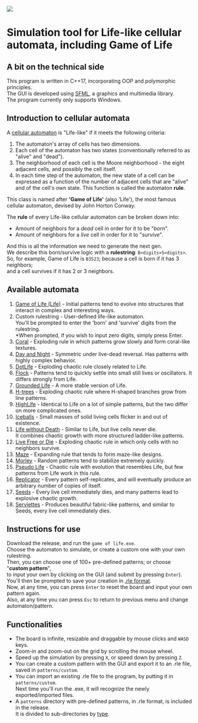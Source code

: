 ![](https://s5.gifyu.com/images/SRvtL.gif)

# Simulation tool for Life-like cellular automata, including Game of Life
## A bit on the technical side
This program is written in C++17, incorporating OOP and polymorphic principles.  
The GUI is developed using [SFML](https://www.sfml-dev.org), a graphics and multimedia library.  
The program currently only supports Windows.

## Introduction to cellular automata
A [cellular automaton](https://www.techtarget.com/searchenterprisedesktop/definition/cellular-automaton) is "Life-like" if it meets the following criteria:
1. The automaton's array of cells has two dimensions.
2. Each cell of the automaton has two states (conventionally referred to as "alive" and "dead").
3. The neighborhood of each cell is the Moore neighborhood - the eight adjacent cells, and possibly the cell itself.
4. In each time step of the automaton, the new state of a cell can be expressed as a function of the number of adjacent cells
   that are "alive" and of the cell's own state. This function is called the automaton **rule**.

This class is named after **'Game of Life'** (also 'Life'), the most famous cellular automaton, devised by John Horton Conway.

The **rule** of every Life-like cellular automaton can be broken down into:
- Amount of neighbors for a _dead_ cell in order for it to be "_born_".
- Amount of neighbors for a _live_ cell in order for it to "_survive_".

And this is all the information we need to generate the next gen.  
We describe this born/survive logic with a **rulestring**: `B<digits>S<digits>`.  
So, for example, Game of Life is `B3S23`; because a cell is born if it has 3 neighbors;  
and a cell survives if it has 2 or 3 neighbors.

## Available automata
1. [Game of Life (Life)](https://conwaylife.com/wiki/Conway%27s_Game_of_Life) - Initial patterns tend to evolve into structures that interact in complex and interesting ways.
2. Custom rulestring - User-defined life-like automaton.  
   You'll be prompted to enter the 'born' and 'survive' digits from the rulestring.  
   *When prompted, if you wish to input zero digits, simply press Enter.
3. [Coral](https://conwaylife.com/wiki/OCA:Coral) - Exploding rule in which patterns grow slowly and form coral-like textures.
4. [Day and Night](https://conwaylife.com/wiki/OCA:Day_%26_Night) - Symmetric under live-dead reversal. Has patterns with highly complex behavior.
5. [DotLife](https://conwaylife.com/wiki/OCA:DotLife) - Exploding chaotic rule closely related to Life.
6. [Flock](https://conwaylife.com/wiki/OCA:Flock) - Patterns tend to quickly settle into small still lives or oscillators. It differs strongly from Life.
7. [Grounded Life](https://conwaylife.com/wiki/OCA:Grounded_Life) - A more stable version of Life.
8. [H-trees](https://conwaylife.com/wiki/OCA:H-trees) - Exploding chaotic rule where H-shaped branches grow from line patterns.
9. [HighLife](https://conwaylife.com/wiki/OCA:HighLife) - Identical to Life on a lot of simple patterns, but the two differ on more complicated ones.
10. [Iceballs](https://conwaylife.com/wiki/OCA:Iceballs) - Small masses of solid living cells flicker in and out of existence.
11. [Life without Death](https://conwaylife.com/wiki/OCA:Life_without_death) - Similar to Life, but live cells never die.  
    It combines chaotic growth with more structured ladder-like patterns.
12. [Live Free or Die](https://conwaylife.com/wiki/OCA:Live_Free_or_Die) - Exploding chaotic rule in which only cells with no neighbors survive.
13. [Maze](https://conwaylife.com/wiki/OCA:Maze) - Expanding rule that tends to form maze-like designs.
14. [Morley](https://conwaylife.com/wiki/OCA:Move) - Random patterns tend to stabilize extremely quickly.
15. [Pseudo Life](https://conwaylife.com/wiki/OCA:Pseudo_Life) - Chaotic rule with evolution that resembles Life, but few patterns from Life work in this rule.
16. [Replicator](https://conwaylife.com/wiki/OCA:Replicator) - Every pattern self-replicates, and will eventually produce an arbitrary number of copies of itself.
17. [Seeds](https://conwaylife.com/wiki/OCA:Seeds) - Every live cell immediately dies, and many patterns lead to explosive chaotic growth.
18. [Serviettes](https://conwaylife.com/wiki/OCA:Serviettes) - Produces beautiful fabric-like patterns, and similar to Seeds, every live cell immediately dies.

## Instructions for use
Download the release, and run the `game of life.exe`.  
Choose the automaton to simulate, or create a custom one with your own rulestring.  
Then, you can choose one of 100+ pre-defined patterns; or choose "**custom pattern**",  
to input your own by clicking on the GUI (and submit by pressing `Enter`).  
You'll then be prompted to save your creation in [.rle format](https://conwaylife.com/wiki/Run_Length_Encoded).  
Now, at any time, you can press `Enter` to reset the board and input your own pattern again.  
Also, at any time you can press `Esc` to return to previous menu and change automaton/pattern.

## Functionalities
- The board is infinite, resizable and draggable by mouse clicks and `WASD` keys.
- Zoom-in and zoom-out on the grid by scrolling the mouse wheel.
- Speed up the simulation by pressing `X`, or speed down by pressing `Z`.
- You can create a custom pattern with the GUI and export it to an .rle file, saved in `patterns/custom`.
- You can import an existing .rle file to the program, by putting it in `patterns/custom`.  
  Next time you'll run the .exe, it will recognize the newly exported/imported files.
- A `patterns` directory with pre-defined patterns, in .rle format, is included in the release.  
  It is divided to sub-directories by [type](https://en.wikipedia.org/wiki/Conway%27s_Game_of_Life#Examples_of_patterns).